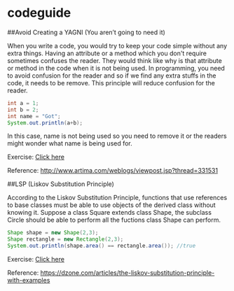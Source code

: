 # codeguide
##Avoid Creating a YAGNI (You aren’t going to need it)

When you write a code, you would try to keep your code simple without any extra things. Having an attribute or a method which you don't
require sometimes confuses the reader. They would think like why is that attribute or method in the code when it is not being used. In 
programming, you need to avoid confusion for the reader and so if we find any extra stuffs in the code, it needs to be remove. This
principle will reduce confusion for the reader.

```java
int a = 1;
int b = 2;
int name = "Got";
System.out.println(a+b);
```

In this case, name is not being used so you need to remove it or the readers might wonder what name is being used for.

Exercise: [Click here](https://github.com/Gotsira/codeguide/blob/master/src/codeguide/YAGNI.java)

Reference: http://www.artima.com/weblogs/viewpost.jsp?thread=331531

##LSP (Liskov Substitution Principle)

According to the Liskov Substitution Principle, functions that use references to base classes must be able to use objects of the derived
class without knowing it. Suppose a class Square extends class Shape, the subclass Circle should be able to perform all the fuctions class
Shape can perform.

```java
Shape shape = new Shape(2,3);
Shape rectangle = new Rectangle(2,3);
System.out.println(shape.area() == rectangle.area()); //true
```
Exercise: [Click here](https://github.com/Gotsira/codeguide/blob/master/src/codeguide/LSP.java)

Reference: https://dzone.com/articles/the-liskov-substitution-principle-with-examples
